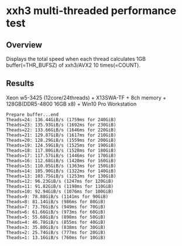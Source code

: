 # xxh3 multi-threaded performance test

## Overview
Displays the total speed when each thread calculates 1GB buffer(=THR_BUFSZ) of xxh3/AVX2 10 times(=COUNT).

## Results
Xeon w5-3425 (12core/24threads) + X13SWA-TF + 8ch memory + 128GB(DDR5-4800 16GB x8) + Win10 Pro Workstation

```
Prepare buffer...end
Theads=24: 136.44GiB/s (1759ms for 240GiB)
Theads=23: 135.93GiB/s (1692ms for 230GiB)
Theads=22: 133.66GiB/s (1646ms for 220GiB)
Theads=21: 129.87GiB/s (1617ms for 210GiB)
Theads=20: 128.29GiB/s (1559ms for 200GiB)
Theads=19: 124.59GiB/s (1525ms for 190GiB)
Theads=18: 117.80GiB/s (1528ms for 180GiB)
Theads=17: 117.57GiB/s (1446ms for 170GiB)
Theads=16: 112.68GiB/s (1420ms for 160GiB)
Theads=15: 110.05GiB/s (1363ms for 150GiB)
Theads=14: 105.90GiB/s (1322ms for 140GiB)
Theads=13: 103.75GiB/s (1253ms for 130GiB)
Theads=12: 96.23GiB/s (1247ms for 120GiB)
Theads=11: 91.82GiB/s (1198ms for 110GiB)
Theads=10: 92.94GiB/s (1076ms for 100GiB)
Theads=9: 78.88GiB/s (1141ms for 90GiB)
Theads=8: 81.14GiB/s (986ms for 80GiB)
Theads=7: 73.76GiB/s (949ms for 70GiB)
Theads=6: 61.66GiB/s (973ms for 60GiB)
Theads=5: 55.68GiB/s (898ms for 50GiB)
Theads=4: 46.78GiB/s (855ms for 40GiB)
Theads=3: 35.80GiB/s (838ms for 30GiB)
Theads=2: 25.74GiB/s (777ms for 20GiB)
Theads=1: 13.16GiB/s (760ms for 10GiB)
```
